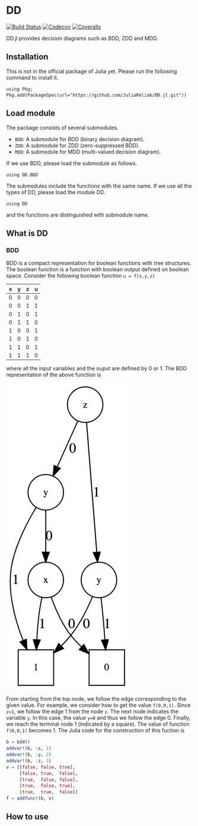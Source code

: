 # DD

[![Build Status](https://travis-ci.com/okamumu/DD.jl.svg?branch=master)](https://travis-ci.com/okamumu/DD.jl)
[![Codecov](https://codecov.io/gh/okamumu/DD.jl/branch/master/graph/badge.svg)](https://codecov.io/gh/okamumu/DD.jl)
[![Coveralls](https://coveralls.io/repos/github/okamumu/DD.jl/badge.svg?branch=master)](https://coveralls.io/github/okamumu/DD.jl?branch=master)

DD.jl provides decision diagrams such as BDD, ZDD and MDD.

## Installation

This is not in the official package of Julia yet. Please run the following command to install it.
```
using Pkg; Pkg.add(PackageSpec(url="https://github.com/JuliaReliab/DD.jl.git"))
```

## Load module

The package consists of several submodules.

- `BDD`: A submodule for BDD (binary decision diagram).
- `ZDD`: A submodule for ZDD (zero-suppressed BDD).
- `MDD`: A submodule for MDD (multi-valued decision diagram).

If we use BDD, please load the submodule as follows.
```
using DD.BDD
```

The submodules include the functions with the same name. If we use all the types of DD, please load the module DD.
```
using DD
```
and the functions are distinguished with submodule name.

## What is DD

### BDD

BDD is a compact representation for boolean functions with tree structures. The boolean function is a function with boolean output defined on boolean space. Consider the following boolean function `u = f(x,y,z)`

|x|y|z|u|
|:-:|:-:|:-:|:-:|
|0|0|0|0|
|0|0|1|1|
|0|1|0|1|
|0|1|1|0|
|1|0|0|1|
|1|0|1|0|
|1|1|0|1|
|1|1|1|0|

where all the input variables and the ouput are defined by 0 or 1. The BDD representation of the above function is

![](doc/images/graphviz.png)

From starting from the top node, we follow the edge corresponding to the given value. For example, we consider how to get the value `f(0,0,1)`. Since `z=1`, we follow the edge 1 from the node `z`. The next node indicates the variable `y`. In this case, the value `y=0` and thus we follow the edge 0. Finally, we reach the terminal node 1 (indicated by a square). The value of function `f(0,0,1)` becomes 1. The Julia code for the construction of this fuction is

```julia
b = bdd()
addvar!(b, :x, 1)
addvar!(b, :y, 2)
addvar!(b, :z, 3)
v = [[false, false, true],
     [false, true,  false],
     [true,  false, false],
     [true,  false, true],
     [true,  true,  false]]
f = addfunc!(b, v)
```

## How to use

